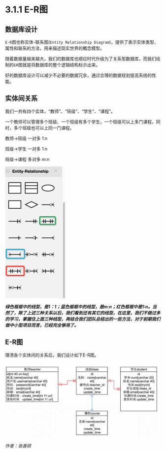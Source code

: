 # 3.1.1 E-R图

## 数据库设计

`E-R`图也称实体-联系图(`Entity Relationship Diagram`)，提供了表示实体类型、属性和联系的方法，用来描述现实世界的概念模型。

随着数据量越来越大，我们的数据库也顺应时代升级为了关系型数据库，而我们绘制的`ER`图就是将数据库的整个逻辑结构标示出来。

好的数据库设计可以减少不必要的数据冗余，通过合理的数据规划提高系统的性能。

## 实体间关系

我们一共有四个实体，“教师”、“班级”、“学生”、“课程”。

一个教师可以管理多个班级、一个班级有多个学生，一个班级可以上多门课程，同时，多个班级也可以上同一门课程。

教师->班级 一对多 1:n

班级->学生 一对多 1:n

班级->课程 多对多 m:n

![](image/0.png)

***绿色框框中的线型，是1：1；蓝色框框中的线型，是m:n；红色框框中是1:n。当然了，除了上述三种关系以后，我们看到还有其它的线型，在这里，我们不做过多的学习，掌握住上面三种线型，再结合我们团队总结出的一些方法，对于前期我们做中小型项目而言，已经完全够用了。***

## E-R图

理清各个实体间的关系后，我们设计如下E-R图。

![](image/1.png)

*作者：张喜硕*